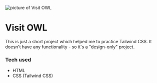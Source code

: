 ![picture of Visit OWL](https://i.imgur.com/8GYP1Gv.png)

# Visit OWL

This is just a short project which helped me to practice Tailwind CSS. It doesn't have any functionality - so it's a "design-only" project.

### Tech used

* HTML
* CSS (Tailwind CSS)
